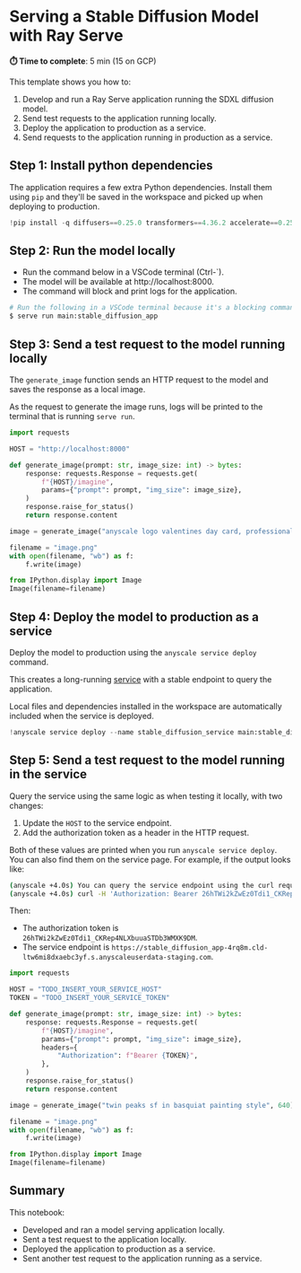 # Serving a Stable Diffusion Model with Ray Serve

**⏱️ Time to complete**: 5 min (15 on GCP)

This template shows you how to:
1. Develop and run a Ray Serve application running the SDXL diffusion model.
2. Send test requests to the application running locally.
3. Deploy the application to production as a service.
4. Send requests to the application running in production as a service.

## Step 1: Install python dependencies

The application requires a few extra Python dependencies. Install them using `pip` and they'll be saved in the workspace and picked up when deploying to production.


```python
!pip install -q diffusers==0.25.0 transformers==4.36.2 accelerate==0.25.0 huggingface-hub==0.25.2 && echo 'Install complete!'
```

## Step 2: Run the model locally
- Run the command below in a VSCode terminal (Ctrl-`).
- The model will be available at http://localhost:8000.
- The command will block and print logs for the application.

```bash
# Run the following in a VSCode terminal because it's a blocking command.
$ serve run main:stable_diffusion_app
```

## Step 3: Send a test request to the model running locally

The `generate_image` function sends an HTTP request to the model and saves the response as a local image.

As the request to generate the image runs, logs will be printed to the terminal that is running `serve run`.


```python
import requests

HOST = "http://localhost:8000"

def generate_image(prompt: str, image_size: int) -> bytes:
    response: requests.Response = requests.get(
        f"{HOST}/imagine",
        params={"prompt": prompt, "img_size": image_size},
    )
    response.raise_for_status()
    return response.content
```


```python
image = generate_image("anyscale logo valentines day card, professional quality art, surrounded by flowers, white envelope", 640)

filename = "image.png"
with open(filename, "wb") as f:
    f.write(image)

from IPython.display import Image
Image(filename=filename)
```

## Step 4: Deploy the model to production as a service

Deploy the model to production using the `anyscale service deploy` command.

This creates a long-running [service](https://docs.anyscale.com/services/get-started) with a stable endpoint to query the application.

Local files and dependencies installed in the workspace are automatically included when the service is deployed.


```python
!anyscale service deploy --name stable_diffusion_service main:stable_diffusion_app
```

## Step 5: Send a test request to the model running in the service

Query the service using the same logic as when testing it locally, with two changes:
1. Update the `HOST` to the service endpoint.
2. Add the authorization token as a header in the HTTP request.

Both of these values are printed when you run `anyscale service deploy`. You can also find them on the service page. For example, if the output looks like:
```bash
(anyscale +4.0s) You can query the service endpoint using the curl request below:
(anyscale +4.0s) curl -H 'Authorization: Bearer 26hTWi2kZwEz0Tdi1_CKRep4NLXbuuaSTDb3WMXK9DM' https://stable_diffusion_app-4rq8m.cld-ltw6mi8dxaebc3yf.s.anyscaleuserdata-staging.com
```

Then:
- The authorization token is `26hTWi2kZwEz0Tdi1_CKRep4NLXbuuaSTDb3WMXK9DM`.
- The service endpoint is `https://stable_diffusion_app-4rq8m.cld-ltw6mi8dxaebc3yf.s.anyscaleuserdata-staging.com`.


```python
import requests

HOST = "TODO_INSERT_YOUR_SERVICE_HOST"
TOKEN = "TODO_INSERT_YOUR_SERVICE_TOKEN"

def generate_image(prompt: str, image_size: int) -> bytes:
    response: requests.Response = requests.get(
        f"{HOST}/imagine",
        params={"prompt": prompt, "img_size": image_size},
        headers={
            "Authorization": f"Bearer {TOKEN}",
        },
    )
    response.raise_for_status()
    return response.content
```


```python
image = generate_image("twin peaks sf in basquiat painting style", 640)

filename = "image.png"
with open(filename, "wb") as f:
    f.write(image)

from IPython.display import Image
Image(filename=filename)
```

## Summary

This notebook:
- Developed and ran a model serving application locally.
- Sent a test request to the application locally.
- Deployed the application to production as a service.
- Sent another test request to the application running as a service.


